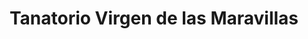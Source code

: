 ---
title: "Tanatorio Virgen de las Maravillas"
url: /cehegin/tanatorio-virgen-de-las-maravillas/
shop: Bestattungen
---